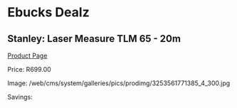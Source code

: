 
# Ebucks Dealz
## Stanley: Laser Measure TLM 65 - 20m
[Product Page](https://www.ebucks.com/web/shop/productSelected.do?prodId=381634974&catId=1234935127)

Price: R699.00

Image: /web/cms/system/galleries/pics/prodimg/3253561771385_4_300.jpg

Savings: 


	